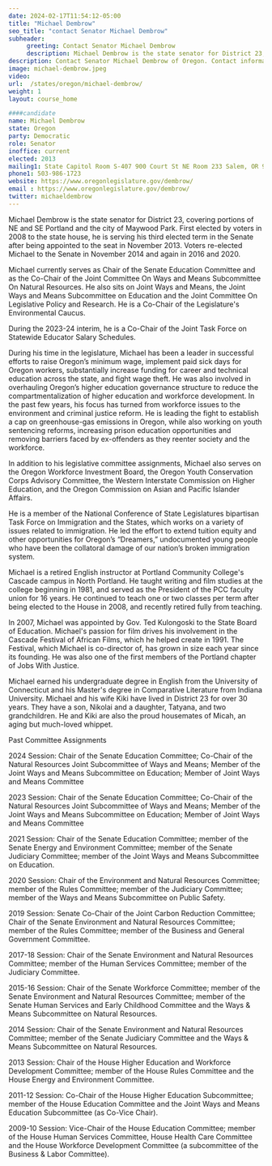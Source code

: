 ```yaml
---
date: 2024-02-17T11:54:12-05:00
title: "Michael Dembrow"
seo_title: "contact Senator Michael Dembrow"
subheader:
     greeting: Contact Senator Michael Dembrow
     description: Michael Dembrow is the state senator for District 23, covering portions of NE and SE Portland and the city of Maywood Park. First elected by voters in 2008 to the state house, he is serving his third elected term in the Senate after being appointed to the seat in November 2013.
description: Contact Senator Michael Dembrow of Oregon. Contact information for Michael Dembrow includes email address, phone number, and mailing address.
image: michael-dembrow.jpeg
video:
url:  /states/oregon/michael-dembrow/
weight: 1
layout: course_home

####candidate
name: Michael Dembrow
state: Oregon
party: Democratic
role: Senator
inoffice: current
elected: 2013
mailing1: State Capitol Room S-407 900 Court St NE Room 233 Salem, OR 97301
phone1: 503-986-1723
website: https://www.oregonlegislature.gov/dembrow/
email : https://www.oregonlegislature.gov/dembrow/
twitter: michaeldembrow
---
```


Michael Dembrow is the state senator for District 23, covering portions of NE and SE Portland and the city of Maywood Park. First elected by voters in 2008 to the state house, he is serving his third elected term in the Senate after being appointed to the seat in November 2013.  Voters re-elected Michael to the Senate in November 2014 and again in 2016 and 2020.

Michael currently serves as Chair of the Senate Education Committee and as the Co-Chair of the Joint Committee On Ways and Means Subcommittee On Natural Resources. He also sits on Joint Ways and Means, the Joint Ways and Means Subcommittee on Education and the Joint Committee On Legislative Policy and Research​. He is a Co-Chair of the Legislature's Environmental Caucus.

During the 2023-24 interim, he is a Co-Chair of the Joint Task Force on Statewide​ Educator Salary Schedules.​

During his time in the legislature, Michael has been a leader in successful efforts to raise Oregon’s minimum wage, implement paid sick days for Oregon workers, substantially increase funding for career and technical education across the state, and fight wage theft.  He was also involved in overhauling Oregon’s higher education governance structure to reduce the compartmentalization of higher education and workforce development. In the past few years, his focus has turned from workforce issues to the environment and criminal justice reform.  He is leading the fight to establish a cap on greenhouse-gas emissions in Oregon, while also working on youth sentencing reforms, increasing prison education opportunities and removing barriers faced by ex-offenders as they reenter society and the workforce.

In addition to his legislative committee assignments, Michael also serves on the Oregon Workforce Investment Board, the Oregon Youth Conservation Corps Advisory Committee, the Western Interstate Commission on Higher Education, and the Oregon Commission on Asian and Pacific Islander Affairs.

He is a member of the National Conference of State Legislatures bipartisan Task Force on Immigration and the States, which works on a variety of issues related to immigration.  He led the effort to extend tuition equity and other opportunities for Oregon’s “Dreamers,” undocumented young people who have been the collatoral damage of our nation’s broken immigration system.

Michael is a retired English instructor at Portland Community College's Cascade campus in North Portland. He taught writing and film studies at the college beginning in 1981, and served as the President of the PCC faculty union for 16 years.  He continued to teach one or two classes per term after being elected to the House in 2008, and recently retired fully from teaching.

In 2007, Michael was appointed by Gov. Ted Kulongoski to the State Board of Education. Michael's passion for film drives his involvement in the Cascade Festival of African Films, which he helped create in 1991. The Festival, which Michael is co-director of, has grown in size each year since its founding.  He was also one of the first members of the Portland chapter of Jobs With Justice.

Michael earned his undergraduate degree in English from the University of Connecticut and his Master's degree in Comparative Literature from Indiana University. Michael and his wife Kiki have lived in District 23 for over 30 years. They have a son, Nikolai and a daughter, Tatyana, and two grandchildren.  He and Kiki are also the proud housemates of Micah, an aging but much-loved whippet.

Past Committee Assignments

2024 Session: Chair of the Senate Education Committee; Co-Chair of the Natural Resources Joint Subcommittee of Ways and Means; Member of the Joint Ways and Means Subcommittee on Education; Member of Joint Ways and Means Committee​

2023 Session: Chair of the Senate Education Committee; Co-Chair of the Natural Resources Joint Subcommittee of Ways and Means; Member of the Joint Ways and Means Subcommittee on Education; Member of Joint Ways and Means Committee

2021 Session: Chair of the Senate Education Committee; member of the Senate Energy and Environment Committee; member of the Senate Judiciary Committee; member of the Joint Ways and Means Subcommittee on Education.​​​

2020 Session: Chair of the Environment and Natural Resources Committee; member of the Rules Committee; member of the Judiciary Committee; member of the Ways and Means Subcommittee on Public Safety.

2019 Session: Senate Co-Chair of the Joint Carbon Reduction Committee; Chair of the Senate Environment and Natural Resources Committee; member of the Rules Committee; member of the Business and General Government Committee.

2017-18 Session: Chair of the Senate Environment and Natural Resources Committee; member of the Human Services Committee; member of the Judiciary Committee.

2015-16 Session: Chair of the Senate Workforce Committee; member of the Senate Environment and Natural Resources Committee; member of the Senate Human Services and Early Childhood Committee and the Ways & Means Subcommittee on Natural Resources.

2014 Session:  Chair of the Senate Environment and Natural Resources Committee; member of the Senate Judiciary Committee and the Ways & Means Subcommittee on Natural Resources.

2013 Session:  Chair of the House Higher Education and Workforce Development Committee; member of the House Rules Committee and the House Energy and Environment Committee.

2011-12 Session:  Co-Chair of the House Higher Education Subcommittee; member of the House Education Committee and the Joint Ways and Means Education Subcommittee (as Co-Vice Chair).

2009-10 Session:  Vice-Chair of the House Education Committee; member of the House Human Services Committee, House Health Care Committee and the House Workforce Development Committee (a subcommittee of the Business & Labor Committee).
